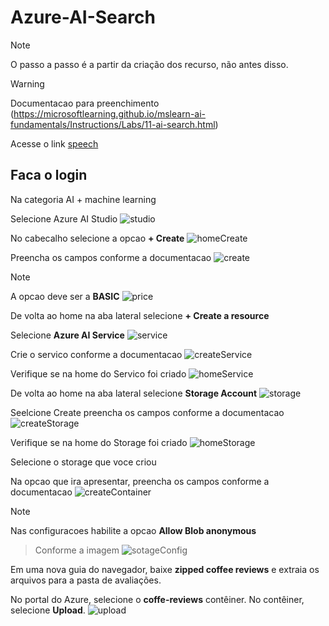 # Azure-AI-Search

> [!NOTE]
> O passo a passo é a partir da criação dos recurso, não antes disso.

>[!WARNING]
>Documentacao para preenchimento (https://microsoftlearning.github.io/mslearn-ai-fundamentals/Instructions/Labs/11-ai-search.html)

Acesse o link [speech](https://speech.microsoft.com/)

## Faca o login

Na categoria AI + machine learning 

Selecione Azure AI Studio
![studio](./assets/1AiSearch.PNG)

No cabecalho selecione a opcao **+ Create**
![homeCreate](./assets/2AiSearch.PNG)

Preencha os campos conforme a documentacao
![create](./assets/3Create.PNG)

> [!NOTE]
> A opcao deve ser a **BASIC**
![price](./assets/4SelectPrice.PNG)

De volta ao home na aba lateral selecione **+ Create a resource**

Selecione **Azure AI Service**
![service](./assets/5AiService.PNG)

Crie o servico conforme a documentacao
![createService](./assets/6CreateService.PNG)

Verifique se na home do Servico foi criado
![homeService](./assets/7HomeService.PNG)

De volta ao home na aba lateral selecione **Storage Account**
![storage](./assets/8StorageAccount.PNG)

Seelcione Create preencha os campos conforme a documentacao
![createStorage](./assets/9CreateStorageAccount.PNG)

Verifique se na home do Storage foi criado
![homeStorage](./assets/10HomeStorageAccount.PNG)

Selecione o storage que voce criou

Na opcao que ira apresentar, preencha os campos conforme a documentacao
![createContainer](./assets/11CreateContainer.PNG)

> [!NOTE]
> Nas configuracoes habilite a opcao **Allow Blob anonymous**

> Conforme a imagem
![sotageConfig](./assets/11StorageConfig.PNG)

Em uma nova guia do navegador, baixe **zipped coffee reviews** e extraia os arquivos para a pasta de avaliações.

No portal do Azure, selecione o **coffe-reviews** contêiner. No contêiner, selecione **Upload**.
![upload](./assets/12UploadStorage.PNG)
